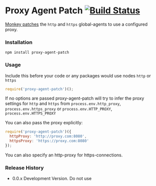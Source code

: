 # Proxy Agent Patch [![Build Status](https://travis-ci.org/luhmann/proxy-agent-patch.svg?branch=master)](https://travis-ci.org/luhmann/proxy-agent-patch)

[Monkey patches](https://en.wikipedia.org/wiki/Monkey_patch) the `http` and `https` global-agents to use a configured proxy.

### Installation
`npm install proxy-agent-patch`

### Usage

Include this before your code or any packages would use nodes `http` or `https`

```js
require('proxy-agent-patch')();
```

If no options are passed proxy-agent-patch will try to infer the proxy settings for `http` and `https` from
`process.env.http_proxy`, `process.env.https_proxy` or `process.env.HTTP_PROXY`, `process.env.HTTPS_PROXY`

You can also pass the proxy explicitly:

```js
require('proxy-agent-patch')({
  httpProxy: 'http://proxy.com:8080',
  httpsProxy: 'https://proxy.com:8080'
});
```
You can also specify an http-proxy for https-connections.

### Release History
* 0.0.x Development Version. Do not use
